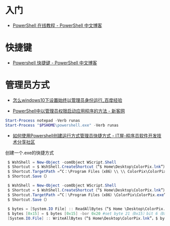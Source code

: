# 入门

- [PowerShell 在线教程 - PowerShell 中文博客](http://www.pstips.net/powershell-online-tutorials/)

# 快捷键

- [Powershell 快捷键 - PowerShell 中文博客](http://www.pstips.net/powershell-keyboard-shortcuts.html)

# 管理员方式

- [怎么windows10下设置始终以管理员身份运行_百度经验 ](http://jingyan.baidu.com/article/e2284b2b6e6df8e2e7118d7a.html)

- [PowerShell中以管理员权限启动应用程序的方法 - 新客网 ](http://www.xker.com/page/e2015/06/196718.html)

```powershell
Start-Process notepad -Verb runas
Start-Process "$PSHOME\powershell.exe" -Verb runas
```

- [如何使用Powershell创建运行方式管理员快捷方式 - IT屋-程序员软件开发技术分享社区 ](http://www.it1352.com/536818.html)

创建一个.exe的快捷方式
```powershell
 $ WshShell = New-Object -comObject WScript.Shell 
 $ Shortcut = $ WshShell.CreateShortcut（“$ Home\Desktop\ColorPix.lnk”）
 $ Shortcut.TargetPath =“C：\Program Files（x86）\\ \\ ColorPix\ColorPix.exe“
 $ Shortcut.Save（）
```

```powershell
 $ WshShell = New-Object -comObject WScript.Shell 
 $ Shortcut = $ WshShell.CreateShortcut（“$ Home\Desktop\ColorPix.lnk”）
 $ Shortcut.TargetPath =“C：\Program Files（x86）\ColorPix\ColorPix.exe”
 $ Shortcut.Save（）
 
 $ bytes = [System.IO File] :: ReadAllBytes（“$ Home \Desktop\ColorPix.lnk”）
 $ bytes [0x15] = $ bytes [0x15] -bor 0x20 #set byte 21（0x15）bit 6（0x20） ON 
 [System.IO.File] :: WriteAllBytes（“$ Home\Desktop\ColorPix.lnk”，$ bytes）
```